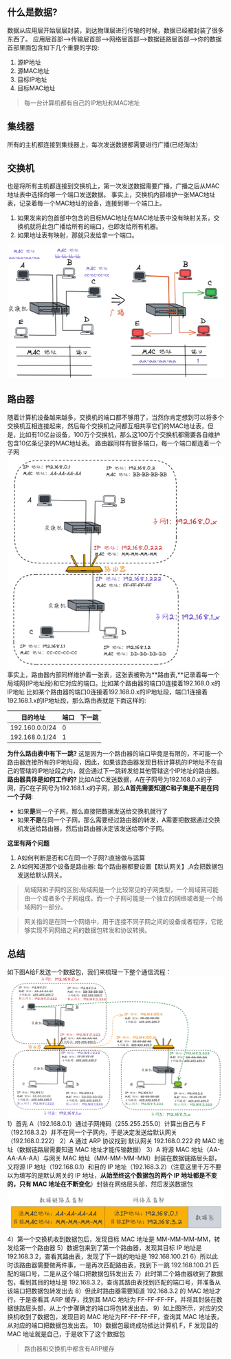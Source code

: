 ## 什么是数据?
数据从应用层开始层层封装，到达物理层进行传输的时候，数据已经被封装了很多东西了。
应用层首部——>传输层首部——>网络层首部——>数据链路层首部——>你的数据
首部里面包含如下几个重要的字段:

1. 源IP地址
2. 源MAC地址
3. 目标IP地址
4. 目标MAC地址
> 每一台计算机都有自己的IP地址和MAC地址

## 集线器
所有的主机都连接到集线器上，每次发送数据都需要进行广播(已经淘汰)
## 交换机
也是将所有主机都连接到交换机上，第一次发送数据需要广播，广播之后从MAC地址表中选择向哪一个端口发送数据。
事实上，交换机内部维护一张MAC地址表，记录着每一个MAC地址的设备，连接到哪一个端口上。

   1. 如果发来的包首部中包含的目标MAC地址在MAC地址表中没有映射关系，交换机就将此包广播给所有的端口，也即发给所有机器。
   2. 如果地址表有映射，那就只发给拿一个端口。

![Alt text](image-22.png)
## 路由器
随着计算机设备越来越多，交换机的端口都不够用了，当然你肯定想到可以将多个交换机互相连接起来，然后每个交换机之间都互相共享它们的MAC地址表，但是，比如有10亿台设备，100万个交换机，那么这100万个交换机都需要各自维护包含10亿条记录的MAC地址表。
路由器同样有很多端口，每一个端口都连着一个子网
![Alt text](image-23.png)
事实上，路由器内部同样维护着一张表，这张表被称为**路由表,**记录着每一个局域网(IP地址段)和它对应的端口。比如某个路由器的端口0连接着192.168.0.x的IP地址
比如某个路由器的端口0连接着192.168.0.x的IP地址段，端口1连接着192.168.1.x的IP地址段，那么路由表就是下面这样的:

| 目的地址 | 端口 | 下一跳 |
| --- | --- | --- |
| 192.160.0.0/24 | 0 |  |
| 192.168.0.1/24 | 1 |  |

**为什么路由表中有下一跳?**
这是因为一个路由器的端口毕竟是有限的，不可能一个路由器连接所有的IP地址段，因此，如果该路由器发现目标计算机的IP地址不在自己的管辖的IP地址段之内，就会通过下一跳转发给其他管辖这个IP地址的路由器。
**路由器具体是如何工作的?**
比如A给C发送数据，A在子网号为192.168.0.x的子网，而C在子网号为192.168.1.x的子网，那么**A首先需要知道C和子集是不是在同一个子网**:

- 如果**是**同一个子网，那么直接把数据发送给交换机就行了
- 如果**不是**在同一个子网，那么需要经过路由器的转发，A需要把数据通过交换机发送给路由器，然后由路由器决定该发送给哪个子网。

**这里有两个问题**

1. A如何判断是否和C在同一个子网?:直接做与运算
2. A如何知道那个设备是路由器:	每个路由器都要设置【默认网关】,A会把数据包发送给默认网关。

> 局域网和子网的区别:局域网是一个比较常见的子网类型，一个局域网可能由一个或者多个子网组成，而一个子网可能是一个独立的网络或者是一个局域网的一部分。

> 网关指的是在同一个网络中，用于连接不同子网之间的设备或者程序，它能够实现不同网络之间的数据包转发和协议转换。

## 总结
如下图A给F发送一个数据包，我们来梳理一下整个通信流程：
![Alt text](image-24.png)
1）首先 A（192.168.0.1）通过子网掩码（255.255.255.0）计算出自己与 F（192.168.3.2）并不在同一个子网内，于是决定发送给默认网关（192.168.0.222）
2）A 通过 ARP 协议找到 默认网关 192.168.0.222 的 MAC 地址（数据链路层需要知道 MAC 地址才能传输数据）
3）A 将源 MAC 地址（AA-AA-AA-AA）与网关 MAC 地址（MM-MM-MM-MM）封装在数据链路层头部，又将源 IP 地址（192.168.0.1）和目的 IP 地址（192.168.3.2）（注意这里千万不要以为填写的是默认网关的 IP 地址，**从始至终这个数据包的两个 IP 地址都是不变的，只有 MAC 地址在不断变化**）封装在网络层头部，然后发送数据包
![Alt text](image-25.png)
4）第一个交换机收到数据包后，发现目标 MAC 地址是 MM-MM-MM-MM，转发给第一个路由器
5）数据包来到了第一个路由器，发现其目标 IP 地址是 192.168.3.2，查看其路由表，发现了下一跳的地址是 192.168.100.21
6）所以此时该路由器需要做两件事，一是再次匹配路由表，找到下一跳 192.168.100.21 匹配的端口号，二是从这个端口把数据包转发出去
7）此时第二个路由器收到了数据包，看到其目的地址是 192.168.3.2，查询其路由表找到匹配的端口号，并准备从该端口把数据包转发出去
8）但此时路由器需要知道 192.168.3.2 的 MAC 地址才行，于是查看其 ARP 缓存，找到其 MAC 地址为 FF-FF-FF-FF，并将其封装在数据链路层头部，从上个步骤确定的端口将包转发出去。
9）如上图所示，对应的交换机收到了数据包，发现目的 MAC 地址为FF-FF-FF-FF，查询其 MAC 地址表，从对应的端口把数据包发出去。
10）数据包最终成功抵达计算机 F，F 发现目的 MAC 地址就是自己，于是收下了这个数据包
> 路由器和交换机中都含有ARP缓存

